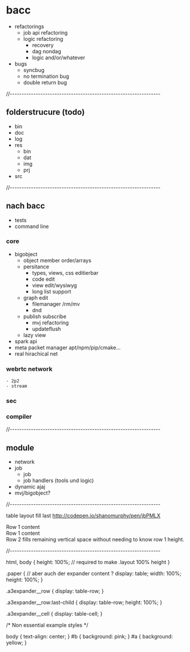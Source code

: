 # bacc
- refactorings
    - job api refactoring
    - logic refactoring
        - recovery
        - dag nondag
        - logic and/or/whatever
- bugs
    - syncbug
    - no termination bug
    - double return bug

//----------------------------------------------------------------

## folderstrucure (todo)
- bin
- doc
- log
- res
    - bin
    - dat
    - img
    - prj
- src

//----------------------------------------------------------------

## nach bacc
- tests
- command line

### core
- bigobject
    - object member order/arrays
    - persitance
        - types, views, css editierbar
        - code edit
        - view edit/wysiwyg
        - long list support
    - graph edit
        - filemanager /rm/mv
        - dnd
    - publish subscribe
        - mvj refactoring
        - updateflush
    - lazy view
- spark api
- meta packet manager apt/npm/pip/cmake...
- real hirachical net

### webrtc network
    - 2p2
    - stream

### sec
### compiler

//----------------------------------------------------------------

## module
- network
- job
    - job
    - job handlers (tools und logic)
- dynamic ajaj
- mvj/bigobject?

//----------------------------------------------------------------

table layout fill last
http://codepen.io/shanomurphy/pen/jbPMLX

<div class="layout">
  <div class="layout__row" >
    <div class="layout__cell" id = 'a'>
      Row 1 content
    </div>
  </div>
  <div class="layout__row" >
    <div class="layout__cell" id = 'a'>
      Row 1 content
    </div>
  </div>
  <div class="layout__row">
    <div class="layout__cell" id ='b'>
      Row 2 fills remaining vertical space without needing to know row 1 height.
    </div>
  </div>
</div>

//----------------------------------------------------------------

html, body { height: 100%; // required to make .layout 100% height }

.paper {         // aber auch der expander content ?
  display: table;
  width: 100%;
  height: 100%;
}

.a3expander__row {
  display: table-row;
}

.a3expander__row:last-child {
  display: table-row;
  height: 100%;
}

.a3expander__cell {
  display: table-cell;
}

/* Non essential example styles */

body { text-align: center; }
#b { background: pink; }
#a { background: yellow; }



